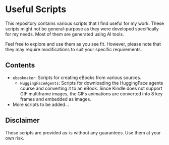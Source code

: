 # Useful Scripts

This repository contains various scripts that I find useful for my work. These scripts might not be general-purpose as they were developed specifically for my needs. Most of them are generated using AI tools.

Feel free to explore and use them as you see fit. However, please note that they may require modifications to suit your specific requirements.

## Contents

- `ebookmaker`: Scripts for creating eBooks from various sources.
  - `HuggingFaceAgents`: Scripts for downloading the HuggingFace agents course and converting it to an eBook. Since Kindle does not support GIF multiframe images, the GIFs animations are converted into 8 key frames and embedded as images.
- More scripts to be added...

## Disclaimer

These scripts are provided as-is without any guarantees. Use them at your own risk.
